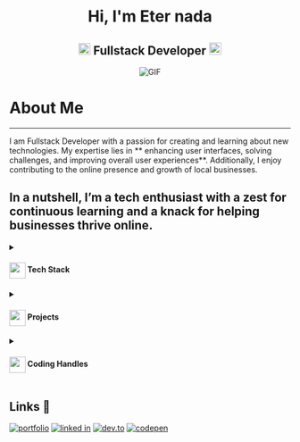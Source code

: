 <h1 align="center">Hi, I'm Eter nada</h1>
<h2 align="center">
  <img src="https://komarev.com/ghpvc/?username=tarenjk24&color=dc143c&style=for-the-badge" alt="Profile Views" style="height:21px;">
  Fullstack Developer
  <a href="https://tarenjk24.github.io/">
    <img src="https://img.shields.io/badge/Portfolio-543DE0?style=for-the-badge&logo=About.me&logoColor=white" alt="Portfolio" style="height:22px;">
  </a>
</h2>
<div align="center">
 <img alt="GIF" src="https://github.com/tarenjk24/tarenjk24.github.io/blob/main/icon/coder.jpeg" />
</div>





# About Me
---


I  am Fullstack Developer with a passion  for creating and learning about new technologies. My expertise lies in ** enhancing user interfaces, solving challenges, and improving overall user experiences**. Additionally, I enjoy contributing to the online presence and growth of local businesses.

In a nutshell, I’m a **tech enthusiast** with a zest for continuous learning and a knack for helping businesses thrive online.
---
<details>
    <summary><h4> <img align="center" src="https://github.com/[YourUsername]/[YourUsername]/blob/main/icons/techstack.gif" width="29"/> Tech Stack</h4></summary>

### Fullstack
![javascript](https://img.shields.io/badge/Javascript-000000?style=for-the-badge&logo=javascript&logoColor=white)
![python](https://img.shields.io/badge/Python-000000?style=for-the-badge&logo=python&logoColor=white)
![bootstrap](https://img.shields.io/badge/Bootstrap-000000?style=for-the-badge&logo=bootstrap&logoColor=white)
![html](https://img.shields.io/badge/Html-000000?style=for-the-badge&logo=Html5&logoColor=white)
![sql](https://img.shields.io/badge/Sql-000000?style=for-the-badge&logo=sqlite&logoColor=white)
![css](https://img.shields.io/badge/CSS-000000?style=for-the-badge&logo=css3&logoColor=white)
![c](https://img.shields.io/badge/c-000000?style=for-the-badge&logo=c&logoColor=white)
![django](https://img.shields.io/badge/django-000000?style=for-the-badge&logo=django&logoColor=white)
![mysql](https://img.shields.io/badge/mysql-000000?style=for-the-badge&logo=mysql&logoColor=white)
![jquery](https://img.shields.io/badge/jquery-000000?style=for-the-badge&logo=jquery&logoColor=white)
![sqlite](https://img.shields.io/badge/sqlite-000000?style=for-the-badge&logo=sqlite&logoColor=white)

### Tools
![figma](https://img.shields.io/badge/Figma-000000?style=for-the-badge&logo=Figma&logoColor=white)
![canva](https://img.shields.io/badge/Canva-000000?style=for-the-badge&logo=Canva&logoColor=white)

 
</details>



<details>
  
 <summary><h4> <img align="center" src="https://github.com/[YourUsername]/[YourUsername]/blob/main/icons/projects.gif" width="29"/> Projects</h4></summary>

  #### <a href="https://github.com/tarenjk24/startup">Chabab'in</a>
  <span>

![javascript](https://img.shields.io/badge/Javascript-000000?style=for-the-badge&logo=javascript&logoColor=white)
![bootstrap](https://img.shields.io/badge/Bootstrap-000000?style=for-the-badge&logo=bootstrap&logoColor=white)
![html](https://img.shields.io/badge/Html-000000?style=for-the-badge&logo=Html5&logoColor=white)
![css](https://img.shields.io/badge/CSS-000000?style=for-the-badge&logo=css3&logoColor=white)
![figma](https://img.shields.io/badge/Figma-000000?style=for-the-badge&logo=Figma&logoColor=white)
![canva](https://img.shields.io/badge/Canva-000000?style=for-the-badge&logo=Canva&logoColor=white)
   
  </span>
 ● Designed the main UX/UI using Figma and codepen 
 ● Developed and maintained the beta version.
  
  
  #### <a href="https://github.com/tarenjk24/books">Books brightness</a>
  <span>

 ![javascript](https://img.shields.io/badge/Javascript-000000?style=for-the-badge&logo=javascript&logoColor=white)
![bootstrap](https://img.shields.io/badge/Bootstrap-000000?style=for-the-badge&logo=bootstrap&logoColor=white)
![html](https://img.shields.io/badge/Html-000000?style=for-the-badge&logo=Html5&logoColor=white)
![css](https://img.shields.io/badge/CSS-000000?style=for-the-badge&logo=css3&logoColor=white)
   ![figma](https://img.shields.io/badge/Figma-000000?style=for-the-badge&logo=Figma&logoColor=white)
![canva](https://img.shields.io/badge/Canva-000000?style=for-the-badge&logo=Canva&logoColor=white)
  </span>
● Enhanced the clients' experience in the shop.
● Developed and maintained the website.
● Designed the UX/UI using figma and codepen.


  #### <a href="https://github.com/tarenjk24/first_project">fullstack E-commerce</a>
  <span>

![javascript](https://img.shields.io/badge/Javascript-000000?style=for-the-badge&logo=javascript&logoColor=white)
![python](https://img.shields.io/badge/Python-000000?style=for-the-badge&logo=python&logoColor=white)
![bootstrap](https://img.shields.io/badge/Bootstrap-000000?style=for-the-badge&logo=bootstrap&logoColor=white)
![html](https://img.shields.io/badge/Html-000000?style=for-the-badge&logo=Html5&logoColor=white)
![sql](https://img.shields.io/badge/Sql-000000?style=for-the-badge&logo=sqlite&logoColor=white)
![css](https://img.shields.io/badge/CSS-000000?style=for-the-badge&logo=css3&logoColor=white)

![django](https://img.shields.io/badge/django-000000?style=for-the-badge&logo=django&logoColor=white)
![figma](https://img.shields.io/badge/Figma-000000?style=for-the-badge&logo=Figma&logoColor=white)
![canva](https://img.shields.io/badge/Canva-000000?style=for-the-badge&logo=Canva&logoColor=white)

![sqlite](https://img.shields.io/badge/sqlite-000000?style=for-the-badge&logo=sqlite&logoColor=white)
    
  </span>
 ● Enhanced the clients' experience in the shop.

● Designed the UX/UI using figma and codepen.





</details>



<details>
  <summary><h4> <img align="center" src="https://user-images.githubusercontent.com/74038190/216122041-518ac897-8d92-4c6b-9b3f-ca01dcaf38ee.png" width="29"/> Coding Handles</h4></summary>
  [![LeetCode](https://img.shields.io/badge/LeetCode-000000?style=for-the-badge&logo=LeetCode&logoColor=#d16c06)](https://leetcode.com/u/tarenjk24/)
 
</details>












## Links 🔗
[![portfolio](https://img.shields.io/badge/portfolio-000000?style=for-the-badge&logo=google&logoColor=white)](https://tarenjk24.github.io/)
[![linked in](https://img.shields.io/badge/Linkedin-000000?style=for-the-badge&logo=Linkedin&logoColor=white)](https://www.linkedin.com/in/eter-nada-9a457a2bb/)
[![dev.to](https://img.shields.io/badge/Dev.to-000000?style=for-the-badge&logo=dev.to&logoColor=white)](https://dev.to/eter7)
[![codepen](https://img.shields.io/badge/codepen-000000?style=for-the-badge&logo=codepen&logoColor=white)](https://codepen.io/et-art741)
